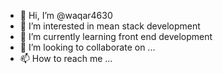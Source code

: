 - 👋 Hi, I’m @waqar4630
- 👀 I’m interested in mean stack development
- 🌱 I’m currently learning front end development
- 💞️ I’m looking to collaborate on ...
- 📫 How to reach me ...

<!---
waqar4630/waqar4630 is a ✨ special ✨ repository because its `README.md` (this file) appears on your GitHub profile.
You can click the Preview link to take a look at your changes.
--->
